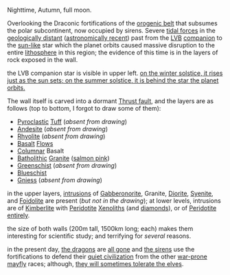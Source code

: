 Nighttime, Autumn, full moon.

Overlooking the Draconic fortifications of the
[orogenic belt](https://en.wikipedia.org/wiki/Orogeny)
that subsumes the polar subcontinent, now occupied by sirens. Severe
[tidal forces](https://en.wikipedia.org/wiki/Tidal_force) in the
[geologically distant](https://commons.wikimedia.org/wiki/File:Geologica_time_USGS.png)
([astronomically recent](https://commons.wikimedia.org/wiki/File:CMB_Timeline300_no_WMAP.jpg))
past from the [LVB](https://en.wikipedia.org/wiki/Luminous_blue_variable)
[companion](https://en.wikipedia.org/wiki/Binary_star) to the
[sun-like](https://en.wikipedia.org/wiki/Solar_analog) star which the
planet orbits caused massive disruption to the entire
[lithosphere](https://en.wikipedia.org/wiki/Lithosphere) in this
region; the evidence of this time is in the layers of rock exposed in the
wall.

the LVB companion star is visible in upper left. [on the winter solstice,
it rises just as the sun sets; on the summer solstice, it is behind the
star the planet orbits.](https://en.wikipedia.org/wiki/Syzygy_(astronomy))

The wall itself is carved into a dormant
[Thrust fault](https://en.wikipedia.org/wiki/Thrust_fault), and the
layers are as follows (top to bottom, I forgot to draw some of them):

- [Pyroclastic](https://en.wikipedia.org/wiki/Pyroclastic_rock) [Tuff](https://en.wikipedia.org/wiki/Tuff) (*absent from drawing*)
- [Andesite](https://en.wikipedia.org/wiki/Andesite) (*absent from drawing*)
- [Rhyolite](https://en.wikipedia.org/wiki/Rhyolite) (*absent from drawing*)
- [Basalt](https://en.wikipedia.org/wiki/Basalt) [Flows](https://en.wikipedia.org/wiki/Lava)
- [Columnar](https://en.wikipedia.org/wiki/Columnar_jointing) Basalt
- [Batholithic](https://en.wikipedia.org/wiki/Batholith) [Granite](https://en.wikipedia.org/wiki/Granite) ([salmon pink](https://en.wikipedia.org/wiki/Orthoclase))
- [Greenschist](https://en.wikipedia.org/wiki/Greenschist) (*absent from drawing*)
- [Blueschist](https://en.wikipedia.org/wiki/Blueschist)
- [Gniess](https://en.wikipedia.org/wiki/Gneiss) (*absent from drawing*)

in the upper layers,
[intrusions](https://en.wikipedia.org/wiki/Intrusive_rock#Structural_types)
of 
[Gabbero](https://en.wikipedia.org/wiki/Gabbro)[norite](https://en.wikipedia.org/wiki/Norite),
Granite, [Diorite](https://en.wikipedia.org/wiki/Diorite),
[Syenite](https://en.wikipedia.org/wiki/Syenite), and 
[Foidolite](https://en.wikipedia.org/wiki/Foidolite) are present
(*but not in the drawing*); at lower
levels, intrusions are of
[Kimberlite](https://en.wikipedia.org/wiki/Kimberlite) with
[Peridotite](https://en.wikipedia.org/wiki/Peridotite) [Xenoliths](https://en.wikipedia.org/wiki/Xenolith)
(and [diamonds](https://www.youtube.com/watch?v=dQw4w9WgXcQ)), or of [Peridotite entirely](https://en.wikipedia.org/wiki/Mantle_(geology)).

the size of both walls (200m tall, 1500km long; each) makes them 
interesting for scientific study; and terrifying for *several* reasons.

in the present day,
[the dragons](https://tvtropes.org/pmwiki/pmwiki.php/Main/TheEmpire) are
[all gone](https://tvtropes.org/pmwiki/pmwiki.php/Main/TacticalWithdrawal)
and
[the sirens](https://tvtropes.org/pmwiki/pmwiki.php/Main/LaResistance) use
the fortifications to defend their
[quiet civilization](https://tvtropes.org/pmwiki/pmwiki.php/Main/HiddenElfVillage)
from the other
[war-prone](https://tvtropes.org/pmwiki/pmwiki.php/Main/ApeShallNeverKillApe)
[mayfly](https://tvtropes.org/pmwiki/pmwiki.php/Main/LongLived) races;
although,
[they will sometimes tolerate the elves](https://tvtropes.org/pmwiki/pmwiki.php/Main/OurElvesAreBetter).
